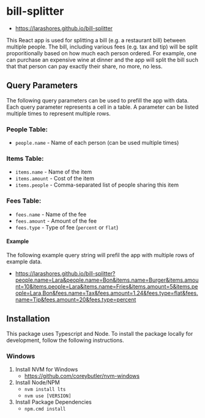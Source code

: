 # bill-splitter

- https://larashores.github.io/bill-splitter



This React app is used for splitting a bill (e.g. a restaurant bill) between multiple people. The
bill, including various fees (e.g. tax and tip) will be split proporitionally based on how much
each person ordered. For example, one can purchase an expensive wine at dinner and the app will
split the bill such that that person can pay exactly their share, no more, no less.

## Query Parameters

The following query parameters can be used to prefill the app with data. Each query parameter
represents a cell in a table. A parameter can be listed multiple times to represent multiple rows.

###  People Table:
  - `people.name` - Name of each person (can be used multiple times)

### Items Table:
  - `items.name` - Name of the item
  - `items.amount` - Cost of the item
  - `items.people` - Comma-separated list of people sharing this item

### Fees Table:
  - `fees.name` - Name of the fee
  - `fees.amount` - Amount of the fee
  - `fees.type` - Type of fee (`percent` or `flat`)

#### Example

The following example query string will prefil the app with multiple rows of example data.

- https://larashores.github.io/bill-splitter?people.name=Lara&people.name=Bon&items.name=Burger&items.amount=10&items.people=Lara&items.name=Fries&items.amount=5&items.people=Lara,Bon&fees.name=Tax&fees.amount=1.24&fees.type=flat&fees.name=Tip&fees.amount=20&fees.type=percent

## Installation

This package uses Typescript and Node. To install the package locally for development, follow
the following instructions.

###  Windows

1. Install NVM for Windows
    - https://github.com/coreybutler/nvm-windows
2. Install Node/NPM
    - `nvm install lts`
    - `nvm use [VERSION]`
3. Install Package Dependencies
    - `npm.cmd install`

